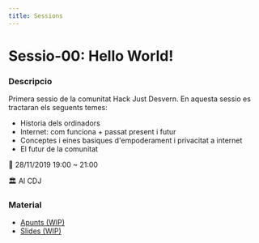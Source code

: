 ```yaml
---
title: Sessions
---
```


# Sessio-00: Hello World!

### Descripcio

Primera sessio de la comunitat Hack Just Desvern.
En aquesta sessio es tractaran els seguents temes:

- Historia dels ordinadors
- Internet: com funciona + passat present i futur
- Conceptes i eines basiques d'empoderament i privacitat a internet
- El futur de la comunitat

📆 28/11/2019 19:00 ~ 21:00

🏛️ Al CDJ

### Material
- [Apunts (WIP)](https://hackmd.io/nwqZ_iFaQiGo7gInd2SbAQ?edit)
- [Slides (WIP)](slides/hello-world.html)